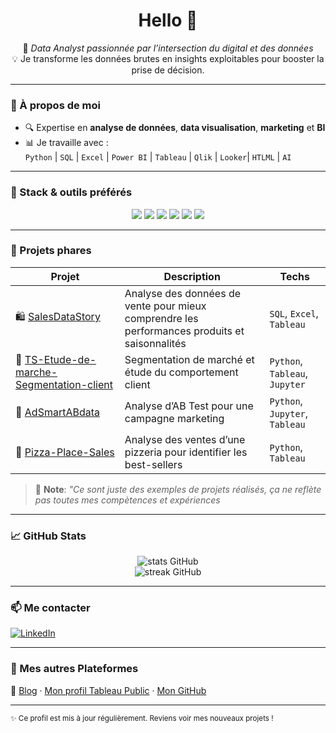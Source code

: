 <h1 align="center">Hello 👋</h1>

<p align="center">
🎯 <em>Data Analyst passionnée par l’intersection du digital et des données</em><br>
💡 Je transforme les données brutes en insights exploitables pour booster la prise de décision.
</p>

---

### 🧠 À propos de moi

- 🔍 Expertise en **analyse de données**, **data visualisation**, **marketing** et **BI**
- 📊 Je travaille avec :  
  `Python` | `SQL` | `Excel` | `Power BI` | `Tableau` | `Qlik` | `Looker`| `HTLML` | `AI`

---

### 🧰 Stack & outils préférés

<div align="center">
  <img src="https://img.shields.io/badge/-Python-3776AB?logo=python&logoColor=white" />
  <img src="https://img.shields.io/badge/-SQL-4479A1?logo=mysql&logoColor=white" />
  <img src="https://img.shields.io/badge/-PowerBI-F2C811?logo=powerbi&logoColor=black" />
  <img src="https://img.shields.io/badge/-Tableau-E97627?logo=tableau&logoColor=white" />
  <img src="https://img.shields.io/badge/-Excel-217346?logo=microsoft-excel&logoColor=white" />
  <img src="https://img.shields.io/badge/-Jupyter-F37626?logo=jupyter&logoColor=white" />
</div>

---

### 🚀 Projets phares

| Projet | Description | Techs |
|--------|-------------|-------|
| 🛍️ [SalesDataStory](https://github.com/Ydataanalyse/SalesDataStory) | Analyse des données de vente pour mieux comprendre les performances produits et saisonnalités | `SQL`, `Excel`, `Tableau` |
| 👥 [TS-Etude-de-marche-Segmentation-client](https://github.com/Ydataanalyse/TS-Etude-de-marche-Segmentation-client) | Segmentation de marché et étude du comportement client | `Python`, `Tableau`, `Jupyter` |
| 📢 [AdSmartABdata](https://github.com/Ydataanalyse/AdSmartABdata-Analyse-de-la-performance-pour-une-campagne-publicitaire) | Analyse d’AB Test pour une campagne marketing | `Python`, `Jupyter`, `Tableau` |
| 🍕 [Pizza-Place-Sales](https://github.com/Ydataanalyse/Pizza-Place-Sales-Analyse-des-ventes) | Analyse des ventes d’une pizzeria pour identifier les best-sellers | `Python`, `Tableau` |
> 📝 **Note**: *"Ce sont juste des exemples de projets réalisés, ça ne reflète pas toutes mes compètences et expériences*
---

### 📈 GitHub Stats

<p align="center">
  <img src="https://github-readme-stats.vercel.app/api?username=Ydataanalyse&show_icons=true&theme=tokyonight" alt="stats GitHub" />
  <br />
  <img src="https://github-readme-streak-stats.herokuapp.com/?user=Ydataanalyse&theme=tokyonight" alt="streak GitHub" />
</p>

---

### 📫 Me contacter

[![LinkedIn](https://img.shields.io/badge/-LinkedIn-blue?style=flat&logo=linkedin&logoColor=white)](https://www.linkedin.com/in/yahafadounaomar/)

---

### 🔗 Mes autres Plateformes
 
🔗 [Blog](https://dataxstrategy.fr/) · [Mon profil Tableau Public](https://public.tableau.com/app/profile/oy4372/vizzes) · [Mon GitHub](https://github.com/Ydataanalyse)

---

<sub>✨ Ce profil est mis à jour régulièrement. Reviens voir mes nouveaux projets !</sub>
